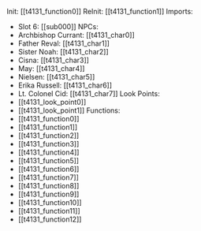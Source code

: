 Init: [[t4131_function0]]
ReInit: [[t4131_function1]]
Imports:
- Slot 6: [[sub000]]
NPCs:
- Archbishop Currant: [[t4131_char0]]
- Father Reval: [[t4131_char1]]
- Sister Noah: [[t4131_char2]]
- Cisna: [[t4131_char3]]
- May: [[t4131_char4]]
- Nielsen: [[t4131_char5]]
- Erika Russell: [[t4131_char6]]
- Lt. Colonel Cid: [[t4131_char7]]
Look Points:
- [[t4131_look_point0]]
- [[t4131_look_point1]]
Functions:
- [[t4131_function0]]
- [[t4131_function1]]
- [[t4131_function2]]
- [[t4131_function3]]
- [[t4131_function4]]
- [[t4131_function5]]
- [[t4131_function6]]
- [[t4131_function7]]
- [[t4131_function8]]
- [[t4131_function9]]
- [[t4131_function10]]
- [[t4131_function11]]
- [[t4131_function12]]
